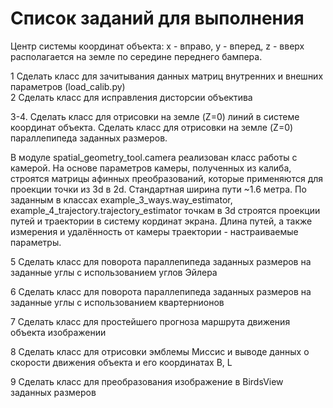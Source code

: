 # Список заданий для выполнения
Центр системы координат объекта: x - вправо, у - вперед, z - вверх располагается на земле по середине переднего бампера. 

1 Сделать класс для зачитывания данных матриц внутренних и внешних параметров (load_calib.py)  
2 Сделать класс для исправления дисторсии объектива

3-4. Сделать класс для отрисовки на земле (Z=0) линий в системе координат объекта. Сделать класс для отрисовки на земле (Z=0) параллепипеда заданных размеров.

В модуле spatial_geometry_tool.camera реализован класс работы с камерой.
На основе параметров камеры, полученных из калиба, строятся матрицы афинных преобразований,
которые применяются для проекции точки из 3d в 2d.
Стандартная ширина пути ~1.6 метра. По заданным в классах example_3_ways.way_estimator,
example_4_trajectory.trajectory_estimator точкам в 3d
строятся проекции путей и траектории в систему кординат экрана.
Длина путей, а также измерения и удалённость от камеры траектории - настраиваемые параметры.

5 Сделать класс для поворота параллепипеда заданных размеров на заданные углы с использованием углов Эйлера

6 Сделать класс для поворота параллепипеда заданных размеров на заданные углы с использованием квартернионов

7 Сделать класс для простейшего прогноза маршрута движения объекта изображении

8 Сделать класс для отрисовки эмблемы Миссис и выводе данных о скорости движения объекта и его координатах B, L

9 Сделать класс для преобразования изображение в BirdsView заданных размеров
